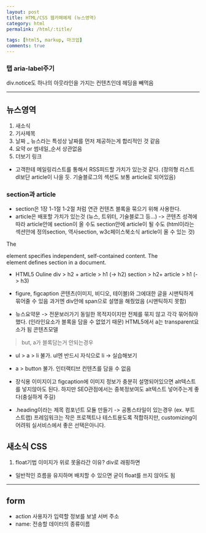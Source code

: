 ```yaml
---
layout: post
title: HTML/CSS 웹카페예제 (뉴스영역)
category: html
permalink: /html/:title/

tags: [html5, markup, 마크업]
comments: true
---
```

### 탭 aria-label주기
div.notice도 하나의 아웃라인을 가지는 컨텐츠인데 헤딩을 빼먹음

-----
## 뉴스영역

1. 새소식
2. 기사제목
3. 날짜 _ 뉴스라는 특성상 날짜를 먼저 제공하는게 합리적인 것 같음
4. 요약 or 썸네일_순서 상관없음
5. 더보기 링크

* 고객한테 메일링리스트를 통해서 RSS피드할 가치가 있는것 같다.
(정의형 리스트 dl보단 article이 나을 듯. 기술블로그의 섹션도 보통 article로 되어있음)

### section과 article
* section은 1장 1-1절 1-2절 처럼 연관 컨텐츠 블록을 묶으기 위해 사용한다.
* article은 배포할 가치가 있는것 (뉴스, 트위터, 기술블로그 등...)
-> 콘텐츠 성격에 따라 article안에 section이 올 수도 section안에 article이 될 수도
(html이라는 섹션안에 정의section, 역사section, w3c페이스북소식 article이 올 수 있는 것)

The <article> element specifies independent, self-contained content.
The <section> element defines section in a document.

* HTML5 Ouline
div > h2 + article > h1 (-> h2)
section > h2+ article > h1 (-> h3)

* figure, figcaption 
콘텐츠(이미지, 비디오, 테이블)와 그에대한 글을 시맨틱하게 묶어줄 수 있음
과거엔 div안에 span으로 설명을 해줬었음 (시맨틱하지 못함)

* 뉴스요약문 -> 전문보러가기
동일한 목적지이지만 전체를 묶지 않고 각각 묶어줘야했다. (인라인요소가 블록을 담을 수 없었기 때문)
HTML5에서 a는 transparent요소가 됨 콘텐츠모델
>but, a가 블록담는거 안되는경우  
* ul > a > li 불가. ul엔 반드시 자식으로 li -> 실습해보기
* a > button 불가. 인터랙티브 컨텐츠를 담을 수 없음

* 장식용 이미지이고 figcaption에 이미지 정보가 충분히 설명되어있으면 alt텍스트를 넣지않아도 된다.
하지만 SEO관점에서는 중복정보여도 alt텍스트 넣어주는게 좋다(충실하게 주길)

* .heading이라는 제목 컴포넌트 모듈 만들기 -> 공통스타일이 있는경우 (ex. 부트스트랩)
프레임워크는 작은 프로젝트나 테스트용도록 적합하지만, customizing이 어려워 실서비스에서 좋은 선택은아니다.

## 새소식 CSS
1. float기법
이미지가 위로 못올라간 이유?
div로 래핑하면 

* 일반적인 흐름을 유지하며 배치할 수 있으면 굳이 float를 쓰지 않아도 됨



------
## form
* action 사용자가 입력할 정보를 보낼 서버 주소
* name: 전송할 데이터의 종류이름



